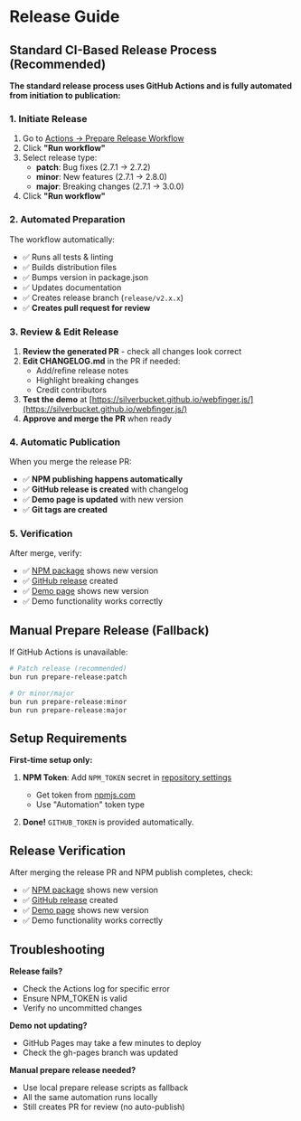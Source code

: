 # Release Guide

## Standard CI-Based Release Process (Recommended)

**The standard release process uses GitHub Actions and is fully automated from initiation to publication:**

### 1. Initiate Release

1. Go to [Actions → Prepare Release Workflow](https://github.com/silverbucket/webfinger.js/actions/workflows/prepare-release.yml)
2. Click **"Run workflow"**
3. Select release type:
   - **patch**: Bug fixes (2.7.1 → 2.7.2)
   - **minor**: New features (2.7.1 → 2.8.0)  
   - **major**: Breaking changes (2.7.1 → 3.0.0)
4. Click **"Run workflow"**

### 2. Automated Preparation

The workflow automatically:
- ✅ Runs all tests & linting
- ✅ Builds distribution files
- ✅ Bumps version in package.json
- ✅ Updates documentation
- ✅ Creates release branch (`release/v2.x.x`)
- ✅ **Creates pull request for review**

### 3. Review & Edit Release

1. **Review the generated PR** - check all changes look correct
2. **Edit CHANGELOG.md** in the PR if needed:
   - Add/refine release notes
   - Highlight breaking changes  
   - Credit contributors
3. **Test the demo** at [https://silverbucket.github.io/webfinger.js/](https://silverbucket.github.io/webfinger.js/)
4. **Approve and merge the PR** when ready

### 4. Automatic Publication

When you merge the release PR:
- ✅ **NPM publishing happens automatically**
- ✅ **GitHub release is created** with changelog
- ✅ **Demo page is updated** with new version
- ✅ **Git tags are created**

### 5. Verification

After merge, verify:
- ✅ [NPM package](https://www.npmjs.com/package/webfinger.js) shows new version
- ✅ [GitHub release](https://github.com/silverbucket/webfinger.js/releases) created
- ✅ [Demo page](https://silverbucket.github.io/webfinger.js/) shows new version
- ✅ Demo functionality works correctly

## Manual Prepare Release (Fallback)

If GitHub Actions is unavailable:

```bash
# Patch release (recommended)
bun run prepare-release:patch

# Or minor/major
bun run prepare-release:minor
bun run prepare-release:major
```

## Setup Requirements

**First-time setup only:**

1. **NPM Token**: Add `NPM_TOKEN` secret in [repository settings](https://github.com/silverbucket/webfinger.js/settings/secrets/actions)
   - Get token from [npmjs.com](https://www.npmjs.com/settings/tokens)
   - Use "Automation" token type

2. **Done!** `GITHUB_TOKEN` is provided automatically.

## Release Verification

After merging the release PR and NPM publish completes, check:
- ✅ [NPM package](https://www.npmjs.com/package/webfinger.js) shows new version
- ✅ [GitHub release](https://github.com/silverbucket/webfinger.js/releases) created
- ✅ [Demo page](https://silverbucket.github.io/webfinger.js/) shows new version
- ✅ Demo functionality works correctly

## Troubleshooting

**Release fails?**
- Check the Actions log for specific error
- Ensure NPM_TOKEN is valid
- Verify no uncommitted changes

**Demo not updating?**
- GitHub Pages may take a few minutes to deploy
- Check the gh-pages branch was updated

**Manual prepare release needed?**
- Use local prepare release scripts as fallback
- All the same automation runs locally
- Still creates PR for review (no auto-publish)